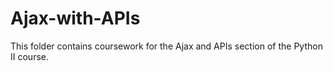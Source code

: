 # Ajax-with-APIs

This folder contains coursework for the Ajax and APIs section of the Python II course. 
